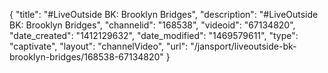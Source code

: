 {
    "title": "#LiveOutside BK: Brooklyn Bridges",
    "description": "#LiveOutside BK: Brooklyn Bridges",
    "channelid": "168538",
    "videoid": "67134820",
    "date_created": "1412129632",
    "date_modified": "1469579611",
    "type": "captivate",
    "layout": "channelVideo",
    "url": "\/jansport\/liveoutside-bk-brooklyn-bridges\/168538-67134820"
}
